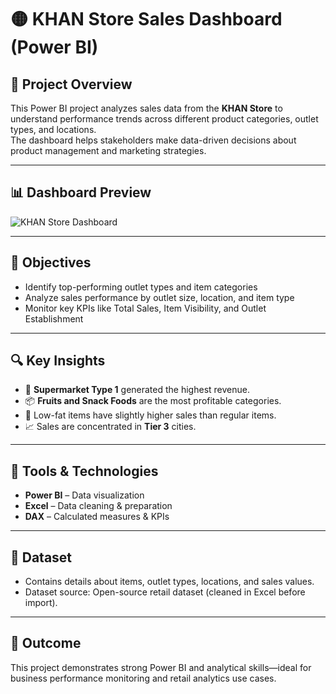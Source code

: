 # 🟡 KHAN Store Sales Dashboard (Power BI)

## 📖 Project Overview
This Power BI project analyzes sales data from the **KHAN Store** to understand performance trends across different product categories, outlet types, and locations.  
The dashboard helps stakeholders make data-driven decisions about product management and marketing strategies.

---

## 📊 Dashboard Preview
![KHAN Store Dashboard](images/dashboard-khanstore.png)

---

## 🎯 Objectives
- Identify top-performing outlet types and item categories  
- Analyze sales performance by outlet size, location, and item type  
- Monitor key KPIs like Total Sales, Item Visibility, and Outlet Establishment

---

## 🔍 Key Insights
- 🏪 **Supermarket Type 1** generated the highest revenue.  
- 📦 **Fruits and Snack Foods** are the most profitable categories.  
- 🧈 Low-fat items have slightly higher sales than regular items.  
- 📈 Sales are concentrated in **Tier 3** cities.

---

## 🧰 Tools & Technologies
- **Power BI** – Data visualization  
- **Excel** – Data cleaning & preparation  
- **DAX** – Calculated measures & KPIs

---

## 📂 Dataset
- Contains details about items, outlet types, locations, and sales values.  
- Dataset source: Open-source retail dataset (cleaned in Excel before import).

---

## 🚀 Outcome
This project demonstrates strong Power BI and analytical skills—ideal for business performance monitoring and retail analytics use cases.
